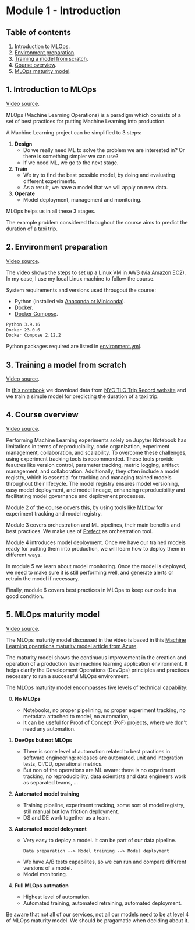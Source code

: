 # Module 1 - Introduction

## Table of contents

1. [Introduction to MLOps](#1-introduction-to-mlops).
2. [Environment preparation](#2-environment-preparation).
3. [Training a model from scratch](#3-training-a-model-from-scratch).
4. [Course overview](#4-course-overview).
5. [MLOps maturity model](#5-mlops-maturity-model).



## 1. Introduction to MLOps

[Video source](https://www.youtube.com/watch?v=s0uaFZSzwfI).

MLOps (Machine Learning Operations) is a paradigm which consists of a set of best practices for putting Machine Learning into production.

A Machine Learning project can be simplified to 3 steps:
1. **Design**
    + Do we really need ML to solve the problem we are interested in? Or there is something simpler we can use?
    + If we need ML, we go to the next stage.
1. **Train**
    + We try to find the best possible model, by doing and evaluating different experiments.
    + As a result, we have a model that we will apply on new data.
1. **Operate**
    + Model deployment, management and monitoring.

MLOps helps us in all these 3 stages.


The example problem considered throughout the course aims to predict the duration of a taxi trip.


## 2. Environment preparation

[Video source](https://www.youtube.com/watch?v=IXSiYkP23zo).

The video shows the steps to set up a Linux VM in AWS ([via Amazon EC2](https://aws.amazon.com/getting-started/launch-a-virtual-machine-B-0/)). In my case, I use my local Linux machine to follow the course.

System requirements and versions used througout the course:
* Python (installed via [Anaconda or Miniconda](https://docs.conda.io/projects/conda/en/stable/user-guide/install/linux.html)).
* [Docker](https://docs.docker.com/engine/install/ubuntu/).
* [Docker Compose](https://docs.docker.com/compose/install/).

```bash
Python 3.9.16
Docker 23.0.6
Docker Compose 2.12.2
```

Python packages required are listed in [environment.yml](../environment.yml).



## 3. Training a model from scratch

[Video source](https://www.youtube.com/watch?v=iRunifGSHFc).

In [this notebook](./trip_duration_prediction.ipynb) we download data from [NYC TLC Trip Record website](https://www.nyc.gov/site/tlc/about/tlc-trip-record-data.page) and we train a simple model for predicting the duration of a taxi trip.



## 4. Course overview

[Video source](https://www.youtube.com/watch?v=teP9KWkP6SM).

Performing Machine Learning experiments solely on Jupyter Notebook has limitations in terms of reproducibility, code organization, experiment management, collaboration, and scalability. To overcome these challenges, using experiment tracking tools is recommended. These tools provide feautres like version control, parameter tracking, metric logging, artifact management, and collaboration. Additionally, they often include a model registry, which is essential for tracking and managing trained models throughout their lifecycle. The model registry ensures model versioning, easy model deployment, and model lineage, enhancing reproducibility and facilitating model governance and deployment processes.

Module 2 of the course covers this, by using tools like [MLflow](https://mlflow.org/) for experiment tracking and model registry.

Module 3 covers orchestration and ML pipelines, their main benefits and best practices. We make use of [Prefect](https://www.prefect.io/) as orchestration tool.

Module 4 introduces model deployment. Once we have our trained models ready for putting them into production, we will learn how to deploy them in different ways.

In module 5 we learn about model monitoring. Once the model is deployed, we need to make sure it is still performing well, and generate alerts or retrain the model if necessary.

Finally, module 6 covers best practices in MLOps to keep our code in a good condition.



## 5. MLOps maturity model

[Video source](https://www.youtube.com/watch?v=XwTH8BDGzYk).

The MLOps maturity model discussed in the video is based in this [Machine Learning operations maturity model article from Azure](https://learn.microsoft.com/en-us/azure/architecture/example-scenario/mlops/mlops-maturity-model).

The maturity model shows the continuous improvement in the creation and operation of a production level machine learning application environment. It helps clarify the Development Operations (DevOps) principles and practices necessary to run a successful MLOps environment.

The MLOps maturity model encompasses five levels of technical capability:

0. **No MLOps**
    * Notebooks, no proper pipelining, no proper experiment tracking, no metadata attached to model, no automation, ...
    * It can be useful for Proof of Concept (PoF) projects, where we don't need any automation.

1. **DevOps but not MLOps**
    * There is some level of automation related to best practices in software engineering: releases are automated, unit and integration tests, CI/CD, operational metrics.
    * But non of the operations are ML aware: there is no experiment tracking, no reproducibility, data scientists and data engineers work as separated teams, ...

2. **Automated model training**
    * Training pipeline, experiment tracking, some sort of model registry, still manual but low friction deployment.
    * DS and DE work together as a team.

3. **Automated model deloyment**
    * Very easy to deploy a model. It can be part of our data pipeline.
        ```
        Data preparation --> Model training --> Model deployment
        ```
    * We have A/B tests capabilites, so we can run and compare different versions of a model.
    * Model monitoring.

4. **Full MLOps autmation**
    * Highest level of automation.
    * Automated training, automated retraining, automated deployment.


Be aware that not all of our services, not all our models need to be at level 4 of MLOps maturity model. We should be pragamatic when deciding about it.